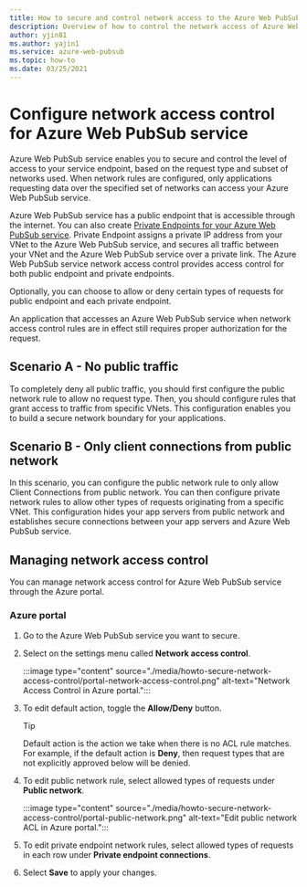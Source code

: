 ```yaml
---
title: How to secure and control network access to the Azure Web PubSub service endpoint
description: Overview of how to control the network access of Azure Web PubSub service
author: yjin81
ms.author: yajin1
ms.service: azure-web-pubsub
ms.topic: how-to 
ms.date: 03/25/2021
---
```


# Configure network access control for Azure Web PubSub service

Azure Web PubSub service enables you to secure and control the level of access to your service endpoint, based on the request type and subset of networks used. When network rules are configured, only applications requesting data over the specified set of networks can access your Azure Web PubSub service.

Azure Web PubSub service has a public endpoint that is accessible through the internet. You can also create [Private Endpoints for your Azure Web PubSub service](howto-secure-private-endpoints.md). Private Endpoint assigns a private IP address from your VNet to the Azure Web PubSub service, and secures all traffic between your VNet and the Azure Web PubSub service over a private link. The Azure Web PubSub service network access control provides access control for both public endpoint and private endpoints.

Optionally, you can choose to allow or deny certain types of requests for public endpoint and each private endpoint. 

An application that accesses an Azure Web PubSub service when network access control rules are in effect still requires proper authorization for the request.

## Scenario A - No public traffic

To completely deny all public traffic, you should first configure the public network rule to allow no request type. Then, you should configure rules that grant access to traffic from specific VNets. This configuration enables you to build a secure network boundary for your applications.

## Scenario B - Only client connections from public network

In this scenario, you can configure the public network rule to only allow Client Connections from public network. You can then configure private network rules to allow other types of requests originating from a specific VNet. This configuration hides your app servers from public network and establishes secure connections between your app servers and Azure Web PubSub service.

## Managing network access control

You can manage network access control for Azure Web PubSub service through the Azure portal.

### Azure portal

1. Go to the Azure Web PubSub service you want to secure.

1. Select on the settings menu called **Network access control**.

    :::image type="content" source="./media/howto-secure-network-access-control/portal-network-access-control.png" alt-text="Network Access Control in Azure portal.":::

1. To edit default action, toggle the **Allow/Deny** button.

    > [!TIP]
    > Default action is the action we take when there is no ACL rule matches. For example, if the default action is **Deny**, then request types that are not explicitly approved below will be denied.

1. To edit public network rule, select allowed types of requests under **Public network**.

    :::image type="content" source="./media/howto-secure-network-access-control/portal-public-network.png" alt-text="Edit public network ACL in Azure portal.":::

1. To edit private endpoint network rules, select allowed types of requests in each row under **Private endpoint connections**.

1. Select **Save** to apply your changes.
